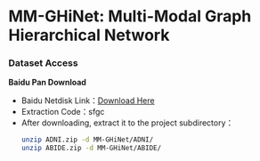 # MM-GHiNet: Multi-Modal Graph Hierarchical Network
### Dataset Access
**Baidu Pan Download**  
   - Baidu Netdisk Link：[Download Here](https://pan.baidu.com/s/11-AthBFFV276JK28HqP39w?pwd=sfgc)
   - Extraction Code：sfgc
   - After downloading, extract it to the project subdirectory：
     ```bash
     unzip ADNI.zip -d MM-GHiNet/ADNI/
     unzip ABIDE.zip -d MM-GHiNet/ABIDE/
